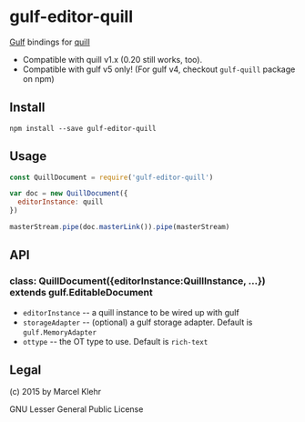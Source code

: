 # gulf-editor-quill
[Gulf](http://github.com/gulf/gulf#readme) bindings for [quill](http://quilljs.com)

 * Compatible with quill v1.x (0.20 still works, too).
 * Compatible with gulf v5 only! (For gulf v4, checkout `gulf-quill` package on npm)

## Install

```
npm install --save gulf-editor-quill
```

## Usage

```js
const QuillDocument = require('gulf-editor-quill')

var doc = new QuillDocument({
  editorInstance: quill
})

masterStream.pipe(doc.masterLink()).pipe(masterStream)
```

## API
### class: QuillDocument({editorInstance:QuillInstance, ...}) extends gulf.EditableDocument
  * `editorInstance` -- a quill instance to be wired up with gulf
  * `storageAdapter` -- (optional) a gulf storage adapter. Default is `gulf.MemoryAdapter`
  * `ottype` -- the OT type to use. Default is `rich-text`

## Legal
(c) 2015 by Marcel Klehr

GNU Lesser General Public License
